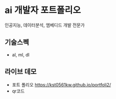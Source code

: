 # ai 개발자 포트폴리오

인공지능, 데이터분석, 엠베디드 개발 전문가

## 기술스펙
 - al, ml, dl

## 라이브 데모
 - 포트 폴리오 https://kst0561kw.github.io/portfoli2/
 - qr코드 
